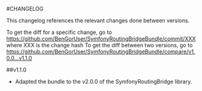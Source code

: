 #CHANGELOG

This changelog references the relevant changes done between versions.

To get the diff for a specific change, go to https://github.com/BenGorUser/SymfonyRoutingBridgeBundle/commit/XXX where XXX is the change hash
To get the diff between two versions, go to https://github.com/BenGorUser/SymfonyRoutingBridgeBundle/compare/v1.0.0...v1.1.0

##v1.1.0
* Adapted the bundle to the v2.0.0 of the SymfonyRoutingBridge library.
